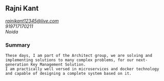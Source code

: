 ## Rajni Kant 
*rajnikant12345@live.com*<br/>*919717170211*<br/>*Noida*

### Summary
```I have 11 years of software development experience, mostly on products. I am good at system design, networking, coding, data structures, and algorithms. In short, I have experienced working on multiple programming languages like C, C++, Golang, JS, HTML, and solved many product-related problems. 
These days, I am part of the Architect group, we are solving and implementing solutions to many complex problems, for our next-generation Key Management Solution. 
I am practically well versed in microservices and docker technology and capable of designing a complete system based on it.
```


